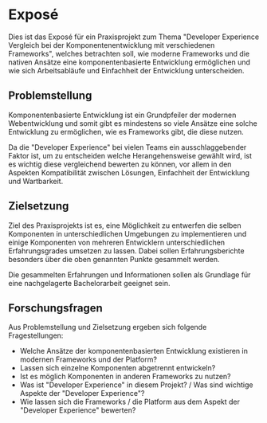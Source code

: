 # Exposé

Dies ist das Exposé für ein Praxisprojekt zum Thema "Developer Experience Vergleich bei der Komponentenentwicklung mit verschiedenen Frameworks", welches betrachten soll, wie moderne Frameworks und die nativen Ansätze eine komponentenbasierte Entwicklung ermöglichen und wie sich Arbeitsabläufe und Einfachheit der Entwicklung unterscheiden.

## Problemstellung

Komponentenbasierte Entwicklung ist ein Grundpfeiler der modernen Webentwicklung und somit gibt es mindestens so viele Ansätze eine solche Entwicklung zu ermöglichen, wie es Frameworks gibt, die diese nutzen.

Da die "Developer Experience" bei vielen Teams ein ausschlaggebender Faktor ist, um zu entscheiden welche Herangehensweise gewählt wird, ist es wichtig diese vergleichend bewerten zu können, vor allem in den Aspekten Kompatibilität zwischen Lösungen, Einfachheit der Entwicklung und Wartbarkeit.

## Zielsetzung

Ziel des Praxisprojekts ist es, eine Möglichkeit zu entwerfen die selben Komponenten in unterschiedlichen Umgebungen zu implementieren und einige Komponenten von mehreren Entwicklern unterschiedlichen Erfahrungsgrades umsetzen zu lassen. Dabei sollen Erfahrungsberichte besonders über die oben genannten Punkte gesammelt werden.

Die gesammelten Erfahrungen und Informationen sollen als Grundlage für eine nachgelagerte Bachelorarbeit geeignet sein.

## Forschungsfragen

Aus Problemstellung und Zielsetzung ergeben sich folgende Fragestellungen:

- Welche Ansätze der komponentenbasierten Entwicklung existieren in modernen Frameworks und der Platform?
- Lassen sich einzelne Komponenten abgetrennt entwickeln?
- Ist es möglich Komponenten in anderen Frameworks zu nutzen?
- Was ist "Developer Experience" in diesem Projekt? / Was sind wichtige Aspekte der "Developer Experience"?
- Wie lassen sich die Frameworks / die Platform aus dem Aspekt der "Developer Experience" bewerten?